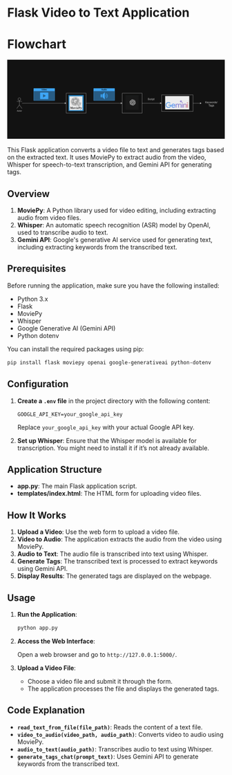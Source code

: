 # Flask Video to Text Application

# Flowchart
![Flowchart](image.png)

This Flask application converts a video file to text and generates tags based on the extracted text. It uses MoviePy to extract audio from the video, Whisper for speech-to-text transcription, and Gemini API for generating tags.

## Overview

1. **MoviePy**: A Python library used for video editing, including extracting audio from video files.
2. **Whisper**: An automatic speech recognition (ASR) model by OpenAI, used to transcribe audio to text.
3. **Gemini API**: Google's generative AI service used for generating text, including extracting keywords from the transcribed text.

## Prerequisites

Before running the application, make sure you have the following installed:

- Python 3.x
- Flask
- MoviePy
- Whisper
- Google Generative AI (Gemini API)
- Python dotenv

You can install the required packages using pip:

```bash
pip install flask moviepy openai google-generativeai python-dotenv
```

## Configuration

1. **Create a `.env` file** in the project directory with the following content:

    ```dotenv
    GOOGLE_API_KEY=your_google_api_key
    ```

    Replace `your_google_api_key` with your actual Google API key.

2. **Set up Whisper**: Ensure that the Whisper model is available for transcription. You might need to install it if it’s not already available.

## Application Structure

- **app.py**: The main Flask application script.
- **templates/index.html**: The HTML form for uploading video files.

## How It Works

1. **Upload a Video**: Use the web form to upload a video file.
2. **Video to Audio**: The application extracts the audio from the video using MoviePy.
3. **Audio to Text**: The audio file is transcribed into text using Whisper.
4. **Generate Tags**: The transcribed text is processed to extract keywords using Gemini API.
5. **Display Results**: The generated tags are displayed on the webpage.

## Usage

1. **Run the Application**:

    ```python
    python app.py
    ```

2. **Access the Web Interface**:

    Open a web browser and go to `http://127.0.0.1:5000/`.

3. **Upload a Video File**:

    - Choose a video file and submit it through the form.
    - The application processes the file and displays the generated tags.

## Code Explanation

- **`read_text_from_file(file_path)`**: Reads the content of a text file.
- **`video_to_audio(video_path, audio_path)`**: Converts video to audio using MoviePy.
- **`audio_to_text(audio_path)`**: Transcribes audio to text using Whisper.
- **`generate_tags_chat(prompt_text)`**: Uses Gemini API to generate keywords from the transcribed text.
